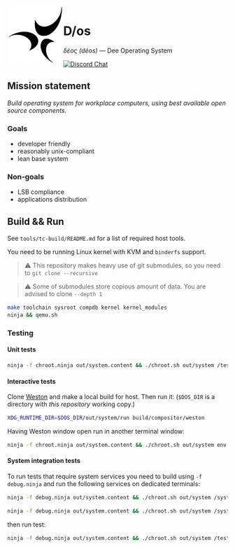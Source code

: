 <img align="left" height="128" src="D-os.gif">

# D/os

_δέος (déos)_ — Dee Operating System

[![Discord Chat](https://img.shields.io/discord/829063383008411738?logo=discord&style=for-the-badge)](https://discord.gg/6XpbT785kn)

## Mission statement

_Build operating system for workplace computers,
using best available open source components._

### Goals

- developer friendly
- reasonably unix-compliant
- lean base system

### Non-goals

- LSB compliance
- applications distribution

## Build && Run

See `tools/tc-build/README.md` for a list of required host tools.

You need to be running Linux kernel with KVM and `binderfs` support.

> :warning: This repository makes heavy use of git submodules, so you need to `git clone --recursive`

> :warning: Some of submodules store copious amount of data. You are advised to clone `--depth 1`

```sh
make toolchain sysroot compdb kernel kernel_modules
ninja && qemu.sh
```

### Testing

#### Unit tests

```sh
ninja -f chroot.ninja out/system.content && ./chroot.sh out/system /tests/kits
```

#### Interactive tests

Clone [Weston][1] and make a local build for host. Then run it:
(`$DOS_DIR` is a directory with _this repository_ working copy.)

```sh
XDG_RUNTIME_DIR=$DOS_DIR/out/system/run build/compositor/weston
```

Having Weston window open run in another terminal window:

```sh
ninja -f chroot.ninja out/system.content && ./chroot.sh out/system env XDG_RUNTIME_DIR=/run WAYLAND_DISPLAY=wayland-1 WAYLAND_DEBUG=1 /tests/interface_window
```

[1]: https://github.com/D-os/weston.git

#### System integration tests

To run tests that require system services you need to build using `-f debug.ninja`
and run the following services on dedicated terminals:

```sh
ninja -f debug.ninja out/system.content && ./chroot.sh out/system /system/bin/servicemanager
```

```sh
ninja -f debug.ninja out/system.content && ./chroot.sh out/system /system/libexec/app_server
```

then run test:

```sh
ninja -f debug.ninja out/system.content && ./chroot.sh out/system /tests/app_message_runner
```

